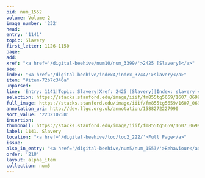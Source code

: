 ```yaml
---
pid: num_1552
volume: Volume 2
image_number: '232'
head:
entry: '1141'
topic: Slavery
first_letter: 1126-1150
page:
add:
xref: "<a href='/digital-beehive/num10/num_3399/'>2425 [Slavery]</a>"
see:
index: "<a href='/digital-beehive/index4/index_3744/'>slavery</a>"
item: "#item-72b7c346a"
unparsed:
line: 'Entry: 1141|Topic: Slavery|Xref: 2425 [Slavery]|Index: slavery|#item-72b7c346a'
selection: https://stacks.stanford.edu/image/iiif/fm855tg5659/1607_0699/877,258,2858,760/full/0/default.jpg
full_image: https://stacks.stanford.edu/image/iiif/fm855tg5659/1607_0699/full/full/0/default.jpg
annotation_uri: http://dev.llgc.org.uk/annotation/1588272227990
sort_value: '223210258'
insertion:
thumbnail: https://stacks.stanford.edu/image/iiif/fm855tg5659/1607_0699/877,258,600,180/250,/0/default.jpg
label: 1141. Slavery
location: "<a href='/digital-beehive/toc/toc2_222/'>Full Page</a>"
issue:
also_in_entry: "<a href='/digital-beehive/num5/num_1553/'>Behaviour</a>"
order: '218'
layout: alpha_item
collection: num5
---
```

